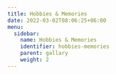 ```yaml
---
title: Hobbies & Memories
date: 2022-03-02T08:06:25+06:00
menu:
  sidebar:
    name: Hobbies & Memories
    identifier: hobbies-memories
    parent: gallary
    weight: 2
---
```


